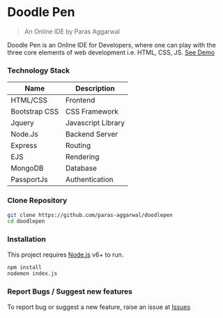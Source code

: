 # Doodle Pen
> An Online IDE by Paras Aggarwal

Doodle Pen is an Online IDE for Developers, where one can play with the three core elements of web development i.e. HTML, CSS, JS.
[See Demo](http://doodlepen.herokuapp.com/)

### Technology Stack

| Name | Description |
| ------ | ------ |
| HTML/CSS | Frontend |
| Bootstrap CSS | CSS Framework |
| Jquery | Javascript Library|
| Node.Js | Backend Server |
| Express | Routing |
| EJS | Rendering |
| MongoDB | Database |
| PassportJs | Authentication |

### Clone Repository

```sh
git clone https://github.com/paras-aggarwal/doodlepen
cd doodlepen
```

### Installation
This project requires [Node.js](https://nodejs.org/) v6+ to run.

```sh
npm install
nodemon index.js
```

### Report Bugs / Suggest new features
To report bug or suggest a new feature, raise an issue at [Issues](https://github.com/paras-aggarwal/doodlepen/issues)
